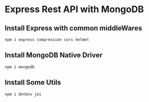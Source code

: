 # Express Rest API with MongoDB

## Install Express with common middleWares
```
npm i express compression cors helmet
```
## Install MongoDB Native Driver
```
npm i mongodb
```
## Install Some Utils
```
npm i dotenv joi
```